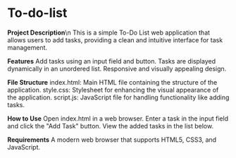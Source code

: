 # To-do-list
**Project Description**\n
This is a simple To-Do List web application that allows users to add tasks, providing a clean and intuitive interface for task management.

**Features**
Add tasks using an input field and button.
Tasks are displayed dynamically in an unordered list.
Responsive and visually appealing design.

**File Structure**
index.html: Main HTML file containing the structure of the application.
style.css: Stylesheet for enhancing the visual appearance of the application.
script.js: JavaScript file for handling functionality like adding tasks.

**How to Use**
Open index.html in a web browser.
Enter a task in the input field and click the "Add Task" button.
View the added tasks in the list below.

**Requirements**
A modern web browser that supports HTML5, CSS3, and JavaScript.
